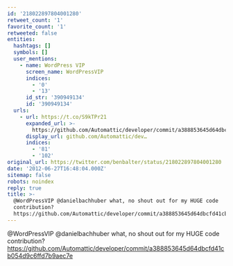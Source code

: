 ```yaml
---
id: '218022897804001280'
retweet_count: '1'
favorite_count: '1'
retweeted: false
entities:
  hashtags: []
  symbols: []
  user_mentions:
    - name: WordPress VIP
      screen_name: WordPressVIP
      indices:
        - '0'
        - '13'
      id_str: '390949134'
      id: '390949134'
  urls:
    - url: https://t.co/S9kTPr21
      expanded_url: >-
        https://github.com/Automattic/developer/commit/a388853645d64dbcfd41cb054d9c6ffd7b9aec7e
      display_url: github.com/Automattic/dev…
      indices:
        - '81'
        - '102'
original_url: https://twitter.com/benbalter/status/218022897804001280
date: '2012-06-27T16:48:04.000Z'
sitemap: false
robots: noindex
reply: true
title: >-
  @WordPressVIP @danielbachhuber what, no shout out for my HUGE code
  contribution?
  https://github.com/Automattic/developer/commit/a388853645d64dbcfd41cb054d9c6ffd7b9aec7e
---
```


@WordPressVIP @danielbachhuber what, no shout out for my HUGE code contribution? https://github.com/Automattic/developer/commit/a388853645d64dbcfd41cb054d9c6ffd7b9aec7e